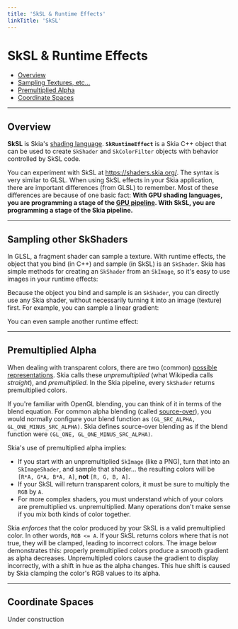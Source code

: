 ```yaml
---
title: 'SkSL & Runtime Effects'
linkTitle: 'SkSL'
---
```


# SkSL & Runtime Effects

- [Overview](#overview)
- [Sampling Textures, etc...](#children)
- [Premultiplied Alpha](#premul)
- [Coordinate Spaces](#coords)

---

## <span id="overview">Overview</span>

**SkSL** is Skia's [shading language](https://en.wikipedia.org/wiki/Shading_language).
**`SkRuntimeEffect`** is a Skia C++ object that can be used to create `SkShader` and
`SkColorFilter` objects with behavior controlled by SkSL code.

You can experiment with SkSL at https://shaders.skia.org/. The syntax is very similar to GLSL.
When using SkSL effects in your Skia application, there are important differences (from GLSL)
to remember. Most of these differences are because of one basic fact: **With GPU shading languages,
you are programming a stage of the [GPU pipeline](https://www.khronos.org/opengl/wiki/Rendering_Pipeline_Overview). With SkSL, you are programming a stage of
the Skia pipeline.**

---

## <span id="children">Sampling other SkShaders</span>

In GLSL, a fragment shader can sample a texture. With runtime effects, the object that you bind
(in C++) and sample (in SkSL) is an `SkShader`. Skia has simple methods for creating an `SkShader`
from an `SkImage`, so it's easy to use images in your runtime effects:

<fiddle-embed name='194aa388494b7cdfa57a01968b5cf1ee'></fiddle-embed>

Because the object you bind and sample is an `SkShader`, you can directly use any Skia shader,
without necessarily turning it into an image (texture) first. For example, you can sample a linear gradient:

<fiddle-embed name='381b785f1ca50a0335be1bfe74c2f421'></fiddle-embed>

You can even sample another runtime effect:

<fiddle-embed name='13b446d926326481b340842f05014a9c'></fiddle-embed>

---

## <span id="premul">Premultiplied Alpha</span>

When dealing with transparent colors, there are two (common)
[possible representations](https://en.wikipedia.org/wiki/Alpha_compositing#Straight_versus_premultiplied). Skia calls these _unpremultiplied_ (what
Wikipedia calls _straight_), and _premultiplied_. In the Skia pipeline, every `SkShader` returns
premultiplied colors.

If you're familiar with OpenGL blending, you can think of it in terms of the blend equation.
For common alpha blending (called [source-over](https://developer.android.com/reference/android/graphics/PorterDuff.Mode#SRC_OVER)), you would normally configure your blend function as
`(GL_SRC_ALPHA, GL_ONE_MINUS_SRC_ALPHA)`. Skia defines source-over blending as if the blend function
were `(GL_ONE, GL_ONE_MINUS_SRC_ALPHA)`.

Skia's use of premultiplied alpha implies:

- If you start with an unpremultiplied `SkImage` (like a PNG), turn that into an `SkImageShader`,
  and sample that shader... the resulting colors will be `[R*A, G*A, B*A, A]`, **not** `[R, G, B, A]`.
- If your SkSL will return transparent colors, it must be sure to multiply the `RGB` by `A`.
- For more complex shaders, you must understand which of your colors are premultiplied vs.
  unpremultiplied. Many operations don't make sense if you mix both kinds of color together.

Skia _enforces_ that the color produced by your SkSL is a valid premultiplied color.
In other words, `RGB <= A`. If your SkSL returns colors where that is not true, they will be
clamped, leading to incorrect colors. The image below demonstrates this: properly premultiplied
colors produce a smooth gradient as alpha decreases. Unpremultipled colors cause the gradient to
display incorrectly, with a shift in hue as the alpha changes. This hue shift is caused by Skia
clamping the color's RGB values to its alpha.

<fiddle-embed name='e97da657941673896ea6b55703463d8a'></fiddle-embed>

---

## <span id="coords">Coordinate Spaces</span>

Under construction
